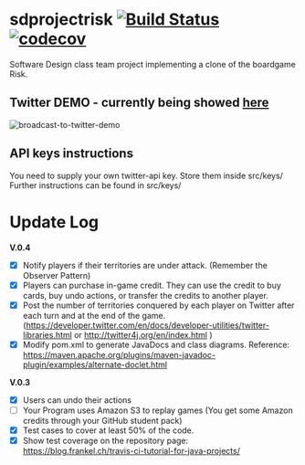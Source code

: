 # sdprojectrisk [![Build Status](https://travis-ci.com/aberinnj/sd_project.svg?branch=master)](https://travis-ci.com/aberinnj/sd_project) [![codecov](https://codecov.io/gh/aberinnj/sd_project/branch/master/graph/badge.svg)](https://codecov.io/gh/aberinnj/sd_project)

Software Design class team project implementing a clone of the boardgame Risk.


## Twitter DEMO - currently being showed [here](https://twitter.com/AberinNorman)
![broadcast-to-twitter-demo](https://github.com/aberinnj/sd_project/blob/master/demo.PNG)



## API keys instructions
You need to supply your own twitter-api key. Store them inside src/keys/  
Further instructions can be found in src/keys/

# Update Log
__V.0.4__
- [X] Notify players if their territories are under attack. (Remember the Observer Pattern)
- [X] Players can purchase in-game credit. They can use the credit to buy cards, buy undo actions, or transfer the credits to another player.
- [X] Post the number of territories conquered by each player on Twitter after each turn and at the end of the game. (https://developer.twitter.com/en/docs/developer-utilities/twitter-libraries.html or http://twitter4j.org/en/index.html )
- [X] Modify pom.xml to generate JavaDocs and class diagrams. Reference: https://maven.apache.org/plugins/maven-javadoc-plugin/examples/alternate-doclet.html

__V.0.3__
- [X] Users can undo their actions
- [ ] Your Program uses Amazon S3 to replay games (You get some Amazon credits through your GitHub student pack)
- [X] Test cases to cover at least 50% of the code. 
- [X] Show test coverage on the repository page:
https://blog.frankel.ch/travis-ci-tutorial-for-java-projects/
